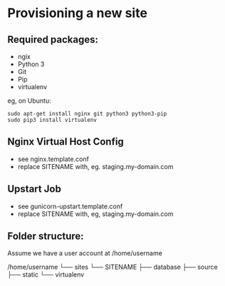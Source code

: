 Provisioning a new site
=======================

## Required packages:

* ngix
* Python 3
* Git 
* Pip
* virtualenv

eg, on Ubuntu:

	sudo apt-get install nginx git python3 python3-pip
	sudo pip3 install virtualenv

## Nginx Virtual Host Config

* see nginx.template.conf
* replace SITENAME with, eg. staging.my-domain.com

## Upstart Job

* see gunicorn-upstart.template.conf
* replace SITENAME with, eg, staging.my-domain.com

## Folder structure:
Assume we have a user account at /home/username

/home/username
└── sites
	└── SITENAME
		├── database
		├── source
		├── static
		└── virtualenv
	

